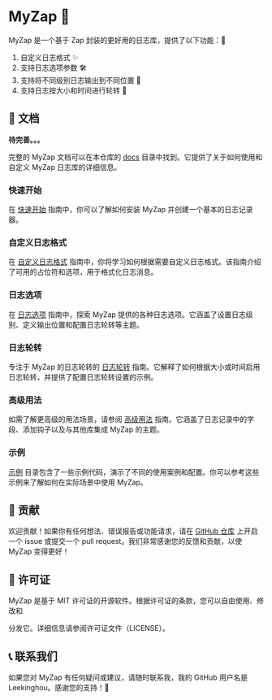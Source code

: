 # MyZap 🌟

MyZap 是一个基于 Zap 封装的更好用的日志库，提供了以下功能：📝

1. 自定义日志格式 ✨
2. 支持日志选项参数 🛠️
3. 支持将不同级别日志输出到不同位置 📂
4. 支持日志按大小和时间进行轮转 🔄

## 📖 文档
**待完善。。。**

完整的 MyZap 文档可以在本仓库的 [docs](https://github.com/Leekinghou/myzap/docs) 目录中找到。它提供了关于如何使用和自定义 MyZap 日志库的详细信息。

### 快速开始

在 [快速开始](https://github.com/Leekinghou/myzap/docs/quick-start.md) 指南中，你可以了解如何安装 MyZap 并创建一个基本的日志记录器。

### 自定义日志格式

在 [自定义日志格式](https://github.com/Leekinghou/myzap/docs/customize-log-format.md) 指南中，你将学习如何根据需要自定义日志格式。该指南介绍了可用的占位符和选项，用于格式化日志消息。

### 日志选项

在 [日志选项](https://github.com/Leekinghou/myzap/docs/log-options.md) 指南中，探索 MyZap 提供的各种日志选项。它涵盖了设置日志级别、定义输出位置和配置日志轮转等主题。

### 日志轮转

专注于 MyZap 的日志轮转的 [日志轮转](https://github.com/Leekinghou/myzap/docs/log-rotation.md) 指南。它解释了如何根据大小或时间启用日志轮转，并提供了配置日志轮转设置的示例。

### 高级用法

如需了解更高级的用法场景，请参阅 [高级用法](https://github.com/Leekinghou/myzap/docs/advanced-usage.md) 指南。它涵盖了日志记录中的字段、添加钩子以及与其他库集成 MyZap 的主题。

### 示例

[示例](https://github.com/Leekinghou/myzap/docs/examples) 目录包含了一些示例代码，演示了不同的使用案例和配置。你可以参考这些示例来了解如何在实际场景中使用 MyZap。

## 🤝 贡献

欢迎贡献！如果你有任何想法、错误报告或功能请求，请在 [GitHub 仓库](https://github.com/Leekinghou/myzap) 上开启一个 issue 或提交一个 pull request。我们非常感谢您的反馈和贡献，以使 MyZap 变得更好！

## 📄 许可证

MyZap 是基于 MIT 许可证的开源软件。根据许可证的条款，您可以自由使用、修改和

分发它。详细信息请参阅许可证文件（LICENSE）。

## 📞 联系我们

如果您对 MyZap 有任何疑问或建议，请随时联系我，我的 GitHub 用户名是 Leekinghou。感谢您的支持！🙏

